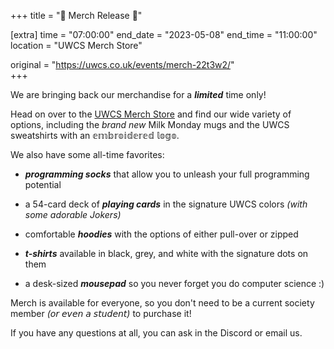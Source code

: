 +++
title = "💸 Merch Release 💸"

[extra]
time = "07:00:00"
end_date = "2023-05-08"
end_time = "11:00:00"
location = "UWCS Merch Store"

original = "https://uwcs.co.uk/events/merch-22t3w2/"    
+++

We are bringing back our merchandise for a ***limited*** time only!

Head on over to the [UWCS Merch Store](https://merch.uwcs.co.uk/) and find our wide variety of options, including the *brand new* Milk Monday mugs and the UWCS sweatshirts with an 𝕖𝕞𝕓𝕣𝕠𝕚𝕕𝕖𝕣𝕖𝕕 𝕝𝕠𝕘𝕠.

We also have some all-time favorites:

- ***programming socks*** that allow you to unleash your full programming potential

- a 54-card deck of ***playing cards*** in the signature UWCS colors *(with some adorable Jokers)*

- comfortable ***hoodies*** with the options of either pull-over or zipped

- ***t-shirts*** available in black, grey, and white with the signature dots on them

 - a desk-sized ***mousepad*** so you never forget you do computer science :)

Merch is available for everyone, so you don't need to be a current society member *(𝘰𝘳 𝘦𝘷𝘦𝘯 𝘢 𝘴𝘵𝘶𝘥𝘦𝘯𝘵)* to purchase it!
 
 If you have any questions at all, you can ask in the Discord or email us.
